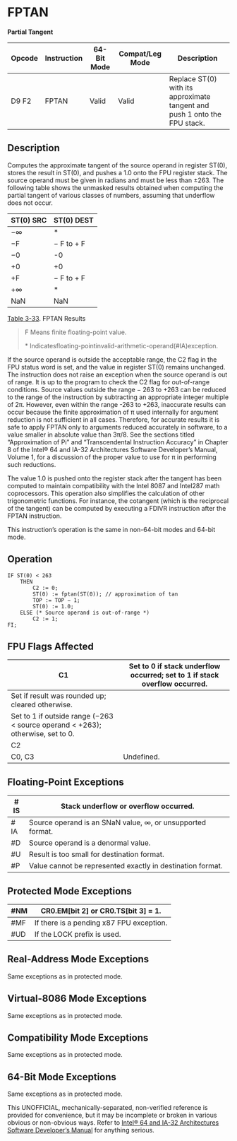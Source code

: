 # FPTAN

**Partial Tangent**

| Opcode | Instruction | 64-Bit Mode | Compat/Leg Mode | Description                                                               |
| ------ | ----------- | ----------- | --------------- | ------------------------------------------------------------------------- |
| D9 F2  | FPTAN       | Valid       | Valid           | Replace ST(0) with its approximate tangent and push 1 onto the FPU stack. |

## Description

Computes the approximate tangent of the source operand in register ST(0), stores the result in ST(0), and pushes a 1.0 onto the FPU register stack. The source operand must be given in radians and must be less than ±263. The following table shows the unmasked results obtained when computing the partial tangent of various classes of numbers, assuming that underflow does not occur.

| ST(0) SRC | ST(0) DEST |
| --------- | ---------- |
| −∞        | \*         |
| −F        | − F to + F |
| −0        | -0         |
| +0        | +0         |
| +F        | − F to + F |
| +∞        | \*         |
| NaN       | NaN        |

[Table 3-33](/x86/fptan#tbl-3-33). FPTAN Results

> F Means finite floating-point value.
>
> \* Indicatesfloating-pointinvalid-arithmetic-operand(#​IA)exception.

If the source operand is outside the acceptable range, the C2 flag in the FPU status word is set, and the value in register ST(0) remains unchanged. The instruction does not raise an exception when the source operand is out of range. It is up to the program to check the C2 flag for out-of-range conditions. Source values outside the range − 263 to +263 can be reduced to the range of the instruction by subtracting an appropriate integer multiple of 2π. However, even within the range -263 to +263, inaccurate results can occur because the finite approximation of π used internally for argument reduction is not sufficient in all cases. Therefore, for accurate results it is safe to apply FPTAN only to arguments reduced accurately in software, to a value smaller in absolute value than 3π/8. See the sections titled “Approximation of Pi” and “Transcendental Instruction Accuracy” in Chapter 8 of the Intel® 64 and IA-32 Architectures Software Developer’s Manual, Volume 1, for a discussion of the proper value to use for π in performing such reductions.

The value 1.0 is pushed onto the register stack after the tangent has been computed to maintain compatibility with the Intel 8087 and Intel287 math coprocessors. This operation also simplifies the calculation of other trigonometric functions. For instance, the cotangent (which is the reciprocal of the tangent) can be computed by executing a FDIVR instruction after the FPTAN instruction.

This instruction’s operation is the same in non-64-bit modes and 64-bit mode.

## Operation

```
IF ST(0) < 263
    THEN
        C2 := 0;
        ST(0) := fptan(ST(0)); // approximation of tan
        TOP := TOP − 1;
        ST(0) := 1.0;
    ELSE (* Source operand is out-of-range *)
        C2 := 1;
FI;

```

## FPU Flags Affected

| C1                                                                             | Set to 0 if stack underflow occurred; set to 1 if stack overflow occurred. |
| ------------------------------------------------------------------------------ | -------------------------------------------------------------------------- |
| Set if result was rounded up; cleared otherwise.                               |
| Set to 1 if outside range (−263 < source operand < +263); otherwise, set to 0. |
| C2                                                                             |
| C0, C3                                                                         | Undefined.                                                                 |

## Floating-Point Exceptions

| \#​IS | Stack underflow or overflow occurred.                      |
| ----- | ---------------------------------------------------------- |
| \#​IA | Source operand is an SNaN value, ∞, or unsupported format. |
| #​D   | Source operand is a denormal value.                        |
| #​U   | Result is too small for destination format.                |
| #​P   | Value cannot be represented exactly in destination format. |

## Protected Mode Exceptions

| \#​NM  | CR0.EM[bit 2] or CR0.TS[bit 3] = 1.      |
| ------ | ---------------------------------------- |
| \#​​MF | If there is a pending x87 FPU exception. |
| #​​​UD | If the LOCK prefix is used.              |

## Real-Address Mode Exceptions

Same exceptions as in protected mode.

## Virtual-8086 Mode Exceptions

Same exceptions as in protected mode.

## Compatibility Mode Exceptions

Same exceptions as in protected mode.

## 64-Bit Mode Exceptions

Same exceptions as in protected mode.

This UNOFFICIAL, mechanically-separated, non-verified reference is provided for convenience, but it may be
incomplete or broken in various obvious or non-obvious
ways. Refer to [Intel® 64 and IA-32 Architectures Software Developer’s Manual](https://software.intel.com/en-us/download/intel-64-and-ia-32-architectures-sdm-combined-volumes-1-2a-2b-2c-2d-3a-3b-3c-3d-and-4) for anything serious.
